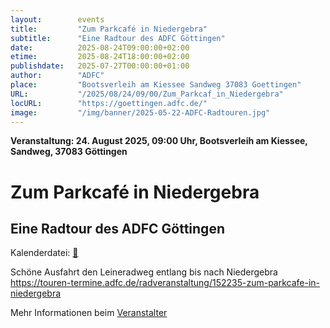 ```yaml
---
layout:        events
title:         "Zum Parkcafé in Niedergebra"
subtitle:      "Eine Radtour des ADFC Göttingen"
date:          2025-08-24T09:00:00+02:00
etime:         2025-08-24T18:00:00+02:00
publishdate:   2025-07-27T00:00:00+01:00
author:        "ADFC"
place:         "Bootsverleih am Kiessee Sandweg 37083 Goettingen"
URL:           "/2025/08/24/09/00/Zum_Parkcaf_in_Niedergebra"
locURL:        "https://goettingen.adfc.de/"
image:         "/img/banner/2025-05-22-ADFC-Radtouren.jpg"
---
```


**Veranstaltung: 24. August 2025, 09:00 Uhr, Bootsverleih am Kiessee, Sandweg, 37083 Göttingen**

Zum Parkcafé in Niedergebra
===========

Eine Radtour des ADFC Göttingen
-----------


Kalenderdatei: [📆](/ics/2025-08-24_09-00_zum_parkcaf_in_niedergebra.ics)

Schöne Ausfahrt den Leineradweg entlang bis nach Niedergebra
https://touren-termine.adfc.de/radveranstaltung/152235-zum-parkcafe-in-niedergebra

Mehr Informationen beim [Veranstalter](https://goettingen.adfc.de/)
